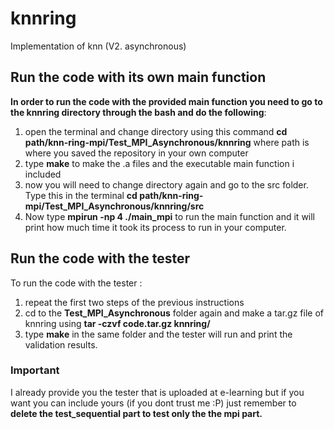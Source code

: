 # knnring
Implementation of knn (V2. asynchronous)  
## Run the code with its own main function  
**In order to run the code with the provided main function you need to go to the knnring directory through the bash and do the following**:
1.  open the terminal and change directory using this command **cd path/knn-ring-mpi/Test_MPI_Asynchronous/knnring** where path is where you saved the repository in your own computer 
2.  type **make** to make the .a files and the executable main function i included
3.  now you will need to change directory again and go to the src folder. Type this in the terminal **cd path/knn-ring-mpi/Test_MPI_Asynchronous/knnring/src**
4. Now type **mpirun -np 4 ./main_mpi** to run the main function and it will print how much time it took its process to run in your computer.
## Run the code with the tester 
To run the code with the tester :
1. repeat the first two steps of the previous instructions 
2. cd to the **Test_MPI_Asynchronous** folder again and make a tar.gz file of knnring using **tar -czvf code.tar.gz knnring/**
3. type **make** in the same folder and the tester will run and print the validation results. 
### Important 
I already provide you the tester that is uploaded at e-learning but if you want you can include yours (if you dont trust me :P) just remember to **delete the test_sequential part to test only the the mpi part.**
